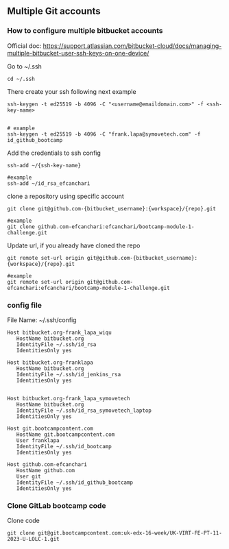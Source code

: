 ## Multiple Git accounts

### How to configure multiple bitbucket accounts
Official doc:
https://support.atlassian.com/bitbucket-cloud/docs/managing-multiple-bitbucket-user-ssh-keys-on-one-device/

Go to ~/.ssh
```
cd ~/.ssh
```

There create your ssh following next example
```
ssh-keygen -t ed25519 -b 4096 -C "<username@emaildomain.com>" -f <ssh-key-name>


# example 
ssh-keygen -t ed25519 -b 4096 -C "frank.lapa@symovetech.com" -f id_github_bootcamp
```


Add the credentials to ssh config
```
ssh-add ~/{ssh-key-name}

#example
ssh-add ~/id_rsa_efcanchari
```

clone a repository using specific account
```
git clone git@github.com-{bitbucket_username}:{workspace}/{repo}.git

#example
git clone github.com-efcanchari:efcanchari/bootcamp-module-1-challenge.git
```


Update url, if you already have cloned the repo
```
git remote set-url origin git@github.com-{bitbucket_username}:{workspace}/{repo}.git

#example
git remote set-url origin git@github.com-efcanchari:efcanchari/bootcamp-module-1-challenge.git
```

### config file
File Name: ~/.ssh/config
```
Host bitbucket.org-frank_lapa_wiqu
   HostName bitbucket.org
   IdentityFile ~/.ssh/id_rsa
   IdentitiesOnly yes

Host bitbucket.org-franklapa
   HostName bitbucket.org
   IdentityFile ~/.ssh/id_jenkins_rsa
   IdentitiesOnly yes


Host bitbucket.org-frank_lapa_symovetech
   HostName bitbucket.org
   IdentityFile ~/.ssh/id_rsa_symovetech_laptop
   IdentitiesOnly yes

Host git.bootcampcontent.com
   HostName git.bootcampcontent.com
   User franklapa
   IdentityFile ~/.ssh/id_bootcamp
   IdentitiesOnly yes

Host github.com-efcanchari
   HostName github.com
   User git
   IdentityFile ~/.ssh/id_github_bootcamp
   IdentitiesOnly yes
```

### Clone GitLab bootcamp code
Clone code
```
git clone git@git.bootcampcontent.com:uk-edx-16-week/UK-VIRT-FE-PT-11-2023-U-LOLC-1.git
```